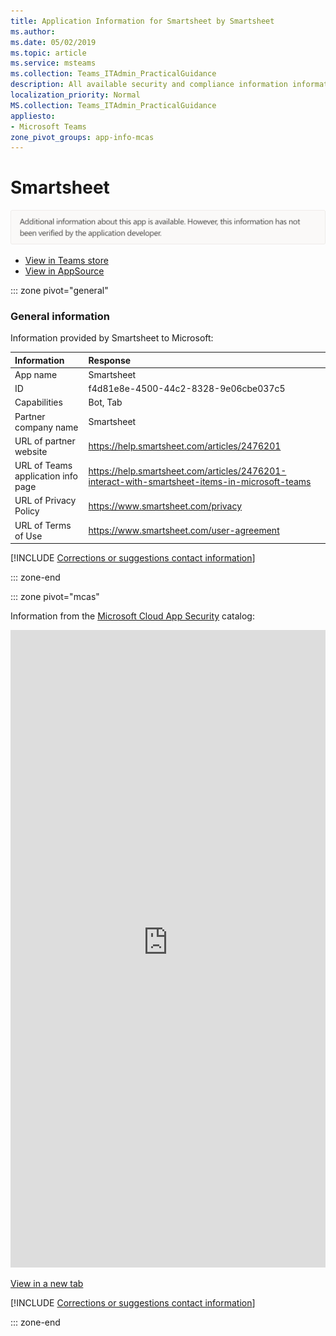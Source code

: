 ```yaml
---
title: Application Information for Smartsheet by Smartsheet
ms.author: 
ms.date: 05/02/2019
ms.topic: article
ms.service: msteams
ms.collection: Teams_ITAdmin_PracticalGuidance
description: All available security and compliance information information for Smartsheet, its data handling policies, its Microsoft Cloud App Security app catalog information, and security/compliance information in the CSA STAR registry.
localization_priority: Normal
MS.collection: Teams_ITAdmin_PracticalGuidance
appliesto:
- Microsoft Teams
zone_pivot_groups: app-info-mcas
---
```

# Smartsheet

<p></p><img alt="Non-attested image" src="./images/unattested.png" width="650"/>

* <a href="https://teams.microsoft.com/l/app/f4d81e8e-4500-44c2-8328-9e06cbe037c5" target="_blank">View in Teams store</a>
* <a href="https://appsource.microsoft.com/en-us/product/office/WA104380975" target="_blank">View in AppSource</a>

::: zone pivot="general"

### General information

Information provided by Smartsheet to Microsoft:

| **Information** | **Response** |
|:----------------|:-------------|
| App name | Smartsheet |
| ID | f4d81e8e-4500-44c2-8328-9e06cbe037c5 |
| Capabilities | Bot, Tab |
| Partner company name | Smartsheet |
| URL of partner website | <https://help.smartsheet.com/articles/2476201> |
| URL of Teams application info page | <https://help.smartsheet.com/articles/2476201-interact-with-smartsheet-items-in-microsoft-teams> |
| URL of Privacy Policy | <https://www.smartsheet.com/privacy> |
| URL of Terms of Use | <https://www.smartsheet.com/user-agreement> |

 [!INCLUDE [Corrections or suggestions contact information](./includes/corrections-or-suggestions.md)]

::: zone-end


::: zone pivot="mcas"

Information from the [Microsoft Cloud App Security](https://www.microsoft.com/en-us/enterprise-mobility-security/cloud-app-security) catalog:

<iframe height='1020' title='Microsoft Cloud App Security Information' src='https://3ca685143b5b46b4b0e5266dadf2e97c.codepen.website/#/dashboard/11934' frameborder='no'  style='width: 100%;'></iframe>

<a href="https://3ca685143b5b46b4b0e5266dadf2e97c.codepen.website/#/dashboard/11934" target="_blank">View in a new tab</a>

[!INCLUDE [Corrections or suggestions contact information](./includes/corrections-or-suggestions.md)]

::: zone-end

